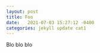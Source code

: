 ```yaml
---
layout: post
title: Foo
date:   2021-07-03 15:27:12 -0400
categories: jekyll update cat1
---
```


Blo blo blo